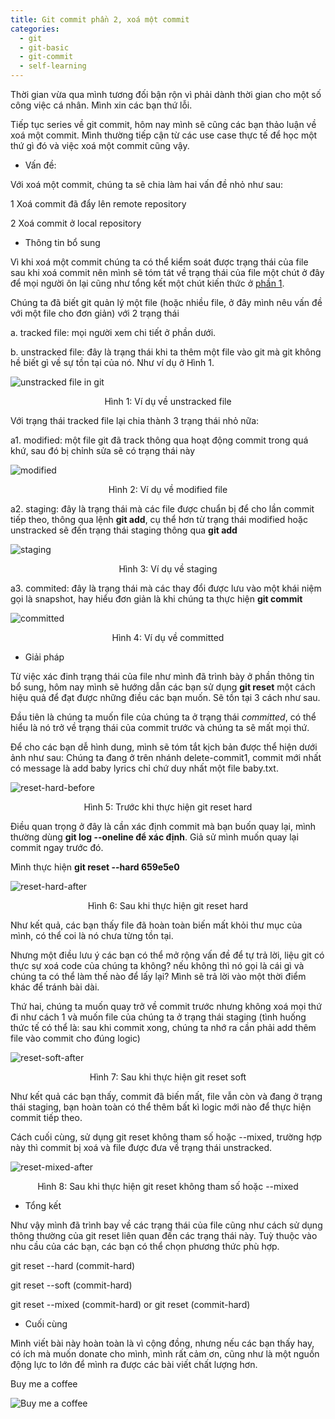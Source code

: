 ```yaml
---
title: Git commit phần 2, xoá một commit
categories:
  - git
  - git-basic
  - git-commit
  - self-learning
---
```


Thời gian vừa qua mình tương đối bận rộn vì phải dành thời gian cho một số công việc cá nhân. Mình xin các bạn thứ lỗi.

Tiếp tục series về git commit, hôm nay mình sẽ cũng các bạn thảo luận về xoá một commit. Mình thường tiếp cận từ các use case thực tế để học một thứ gì đó và việc xoá một commit cũng vậy.

* Vấn đề:

Với xoá một commit, chúng ta sẽ chia làm hai vấn đề nhỏ như sau:

1 Xoá commit đã đẩy lên remote repository

2 Xoá commit ở local repository

* Thông tin bổ sung

Vì khi xoá một commit chúng ta có thể kiểm soát được trạng thái của file sau khi xoá commit nên mình sẽ tóm tát về trạng thái của file một chút ở đây để mọi người ôn lại cũng như tổng kết một chút kiến thức ở [phần 1](2023-1-28-git-commit.md).

Chúng ta đã biết git quản lý một file (hoặc nhiều file, ở đây mình nêu vấn đề với một file cho đơn giản) với 2 trạng thái

a. tracked file: mọi người xem chi tiết ở phần dưới.

b. unstracked file: đây là trạng thái khi ta thêm một file vào git mà git không hề biết gì về sự tồn tại của nó. Như ví dụ ở Hình 1.

![unstracked file in git](/assets/images/2023-03-25/unstracked-file.png)

<center>Hình 1: Ví dụ về unstracked file</center>


Với trạng thái tracked file lại chia thành 3 trạng thái nhỏ nữa:

a1. modified: một file git đã track thông qua hoạt động commit trong quá khứ, sau đó bị chỉnh sửa sẽ có trạng thái này

![modified](/assets/images/2023-03-25/modified.png)

<center>Hình 2: Ví dụ về modified file</center>

a2. staging: đây là trạng thái mà các file được chuẩn bị để cho lần commit tiếp theo, thông qua lệnh **git add**, cụ thể hơn từ trạng thái modified hoặc unstracked sẽ đến trạng thái staging thông qua **git add**

![staging](/assets/images/2023-03-25/staging.png)

<center>Hình 3: Ví dụ về staging</center>

a3. commited: đây là trạng thái mà các thay đổi được lưu vào một khái niệm gọi là snapshot, hay hiểu đơn giản là khi chúng ta thực hiện **git commit**

![committed](/assets/images/2023-03-25/committed.png)

<center>Hình 4: Ví dụ về committed</center>

* Giải pháp

Từ việc xác đinh trạng thái của file như mình đã trình bày ở phần thông tin bổ sung, hôm nay mình sẽ hướng dẫn các bạn sử dụng **git reset** một cách hiệu quả để đạt được những điều các bạn muốn. Sẽ tồn tại 3 cách như sau.

Đầu tiên là chúng ta muốn file của chúng ta ở trạng thái *committed*, có thể hiểu là nó trở về trạng thái của commit trước và chúng ta sẽ mất mọi thứ.

Để cho các bạn dễ hình dung, mình sẽ tóm tắt kịch bản được thể hiện dưới ảnh như sau: Chúng ta đang ở trên nhánh delete-commit1, commit mới nhất có message là add baby lyrics chỉ chứ duy nhất một file baby.txt.

![reset-hard-before](/assets/images/2023-03-25/reset-hard-before.png)

<center>Hình 5: Trước khi thực hiện git reset hard</center>

Điều quan trọng ở đây là cần xác định commit mà bạn buốn quay lại, mình thường dùng **git log --oneline để xác định**. Giả sử mình muốn quay lại commit ngay trước đó.

Mình thực hiện **git reset --hard 659e5e0**

![reset-hard-after](/assets/images/2023-03-25/reset-hard-after.png)

<center>Hình 6: Sau khi thực hiện git reset hard</center>

Như kết quả, các bạn thấy file đã hoàn toàn biến mất khỏi thư mục của mình, có thể coi là nó chưa từng tồn tại. 

Nhưng một điều lưu ý các bạn có thể mở rộng vấn đề để tự trả lời, liệu git có thực sự xoá code của chúng ta không? nếu không thì nó gọi là cái gì và chúng ta có thể làm thế nào để lấy lại? Mình sẽ trả lời vào một thời điểm khác để tránh bài dài.

Thứ hai, chúng ta muốn quay trở về commit trước nhưng không xoá mọi thứ đi như cách 1 và muốn file của chúng ta ở trạng thái staging (tình huống thức tế có thể là: sau khi commit xong, chúng ta nhớ ra cần phải add thêm file vào commit cho đúng logic)

![reset-soft-after](/assets/images/2023-03-25/reset-soft-after.png)

<center>Hình 7: Sau khi thực hiện git reset soft</center>

Như kết quả các bạn thấy, commit đã biến mất, file vẫn còn và đang ở trạng thái staging, bạn hoàn toàn có thể thêm bất kì logic mới nào để thực hiện commit tiếp theo.

Cách cuối cùng, sử dụng git reset không tham số hoặc --mixed, trường hợp này thì commit bị xoá và file được đưa về trạng thái unstracked.

![reset-mixed-after](/assets/images/2023-03-25/reset-mixed-after.png)

<center>Hình 8: Sau khi thực hiện git reset không tham số hoặc --mixed</center>

* Tổng kết

Như vậy mình đã trình bay về các trạng thái của file cũng như cách sử dụng thông thường của git reset liên quan đến các trạng thái này. Tuỳ thuộc vào nhu cầu của các bạn, các bạn có thể chọn phương thức phù hợp.

git reset --hard (commit-hard)

git reset --soft (commit-hard)

git reset --mixed (commit-hard) or git reset (commit-hard)

* Cuối cùng

Mình viết bài này hoàn toàn là vì cộng đồng, nhưng nếu các bạn thấy hay, có ích mà muốn donate cho mình, mình rất cảm ơn, cũng như là một nguồn động lực to lớn để mình ra được các bài viết chất lượng hơn.

Buy me a coffee

![Buy me a coffee](/assets/images/coffe.jpg)